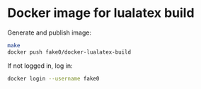 # Docker image for lualatex build

Generate and publish image:

 ```bash
make
docker push fake0/docker-lualatex-build
 ```

If not logged in, log in:

```bash
docker login --username fake0
```

